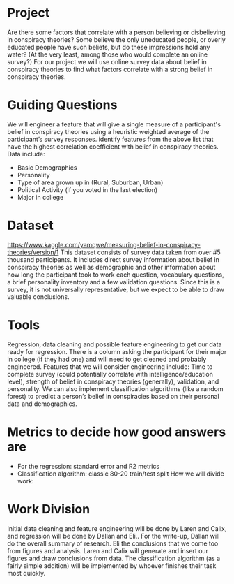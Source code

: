 ﻿# Project
Are there some factors that correlate with a person believing or disbelieving in conspiracy theories? Some believe the only uneducated people, or overly educated people have such beliefs, but do these impressions hold any water? (At the very least, among those who would complete an online survey?) For our project we will use online survey data about belief in conspiracy theories to find what factors correlate with a strong belief in conspiracy theories. 
# Guiding Questions 
We will engineer a feature that will give a single measure of a participant's belief in conspiracy theories using a heuristic weighted average of the participant’s survey responses. identify features from the above list that have the highest correlation coefficient with belief in conspiracy theories. Data include:
   * Basic Demographics
   * Personality
   * Type of area grown up in (Rural, Suburban, Urban)
   * Political Activity (if you voted in the last election)
   * Major in college
# Dataset 
https://www.kaggle.com/yamqwe/measuring-belief-in-conspiracy-theories/version/1
This dataset consists of survey data taken from over #5 thousand participants. It includes direct         survey information about belief in conspiracy theories as well as demographic and other information about how long the participant took to work each question, vocabulary questions, a brief personality inventory and a few validation questions. Since this is a survey, it is not universally representative, but we expect to be able to draw valuable conclusions.
# Tools
Regression, data cleaning and possible feature engineering to get our data ready for regression. There is a column asking the participant for their major in college (if they had one) and will need to get cleaned and probably engineered. Features that we will consider engineering include: Time to complete survey (could potentially correlate with intelligence/education level), strength of belief in conspiracy theories (generally), validation, and personality. We can also implement classification algorithms (like a random forest) to predict a person’s belief in conspiracies based on their personal data and demographics.
# Metrics to decide how good answers are
   * For the regression: standard error and R2 metrics
   * Classification algorithm: classic 80-20 train/test split How we will divide work:
# Work Division
Initial data cleaning and feature engineering will be done by Laren and Calix, and regression will be done by Dallan and Eli.. For the write-up, Dallan will do the overall summary of research. Eli the conclusions that we come too from figures and analysis. Laren and Calix will generate and insert our figures and draw conclusions from data. The classification algorithm (as a fairly simple addition) will be implemented by whoever finishes their task most quickly.
